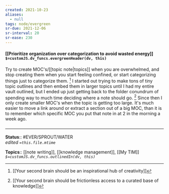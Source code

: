 ```yaml
---
created: 2021-10-23
aliases:
  - null
tags: node/evergreen
sr-due: 2021-12-06
sr-interval: 20
sr-ease: 230
---
```

#### [[Prioritize organization over categorization to avoid wasted energy]] `$=customJS.dv_funcs.evergreenHeader(dv, this)`

Try to create MOC's/[[topic note|topics]] when you are overwhelmed, and stop creating them when you start feeling confined, or start categorizing things just to categorize them. [^1] I started out trying to make tons of tiny topic outlines and then embed them in larger topics until I had my entire vault outlined, but I ended up just getting back to the folder conundrum of spending way to much time deciding where a note should go. [^2] Since then I only create smaller MOC's when the topic is getting too large. It's much easier to move a link around or extract a section out of a big MOC, than it is to remember which specific MOC you put that note in at 2 in the morning a week ago.

[^1]: [[Your second brain should be an inspirational hub of creativity]]
[^2]: [[Your second brain should be frictionless access to a curated base of knowledge]]

### <hr class="footnote"/>

**Status**:: #EVER/SPROUT/WATER  
*edited `=this.file.mtime`*

**Topics**:: [[note writing]], [[knowledge management]], [[My TIM]]
*`$=customJS.dv_funcs.outlinedIn(dv, this)`*
